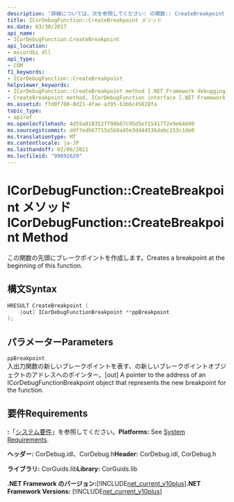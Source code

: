```yaml
---
description: '詳細については、次を参照してください: の関数:: CreateBreakpoint ポイントメソッド'
title: ICorDebugFunction::CreateBreakpoint メソッド
ms.date: 03/30/2017
api_name:
- ICorDebugFunction.CreateBreakpoint
api_location:
- mscordbi.dll
api_type:
- COM
f1_keywords:
- ICorDebugFunction::CreateBreakpoint
helpviewer_keywords:
- ICorDebugFunction::CreateBreakpoint method [.NET Framework debugging]
- CreateBreakpoint method, ICorDebugFunction interface [.NET Framework debugging]
ms.assetid: ffd0f708-0d21-4fae-a395-63b6c45828fa
topic_type:
- apiref
ms.openlocfilehash: 4d55a818352ff98b67c95d5ef15417f2e9e64d40
ms.sourcegitcommit: ddf7edb67715a5b9a45e3dd44536dabc153c1de0
ms.translationtype: MT
ms.contentlocale: ja-JP
ms.lasthandoff: 02/06/2021
ms.locfileid: "99692629"
---
```

# <a name="icordebugfunctioncreatebreakpoint-method"></a><span data-ttu-id="7e91b-103">ICorDebugFunction::CreateBreakpoint メソッド</span><span class="sxs-lookup"><span data-stu-id="7e91b-103">ICorDebugFunction::CreateBreakpoint Method</span></span>

<span data-ttu-id="7e91b-104">この関数の先頭にブレークポイントを作成します。</span><span class="sxs-lookup"><span data-stu-id="7e91b-104">Creates a breakpoint at the beginning of this function.</span></span>  
  
## <a name="syntax"></a><span data-ttu-id="7e91b-105">構文</span><span class="sxs-lookup"><span data-stu-id="7e91b-105">Syntax</span></span>  
  
```cpp  
HRESULT CreateBreakpoint (  
    [out] ICorDebugFunctionBreakpoint **ppBreakpoint  
);  
```  
  
## <a name="parameters"></a><span data-ttu-id="7e91b-106">パラメーター</span><span class="sxs-lookup"><span data-stu-id="7e91b-106">Parameters</span></span>  

 `ppBreakpoint`  
 <span data-ttu-id="7e91b-107">入出力関数の新しいブレークポイントを表す、の新しいブレークポイントオブジェクトのアドレスへのポインター。</span><span class="sxs-lookup"><span data-stu-id="7e91b-107">[out] A pointer to the address of an ICorDebugFunctionBreakpoint object that represents the new breakpoint for the function.</span></span>  
  
## <a name="requirements"></a><span data-ttu-id="7e91b-108">要件</span><span class="sxs-lookup"><span data-stu-id="7e91b-108">Requirements</span></span>  

 <span data-ttu-id="7e91b-109">**:**「[システム要件](../../get-started/system-requirements.md)」を参照してください。</span><span class="sxs-lookup"><span data-stu-id="7e91b-109">**Platforms:** See [System Requirements](../../get-started/system-requirements.md).</span></span>  
  
 <span data-ttu-id="7e91b-110">**ヘッダー:** CorDebug.idl、CorDebug.h</span><span class="sxs-lookup"><span data-stu-id="7e91b-110">**Header:** CorDebug.idl, CorDebug.h</span></span>  
  
 <span data-ttu-id="7e91b-111">**ライブラリ:** CorGuids.lib</span><span class="sxs-lookup"><span data-stu-id="7e91b-111">**Library:** CorGuids.lib</span></span>  
  
 <span data-ttu-id="7e91b-112">**.NET Framework のバージョン:**[!INCLUDE[net_current_v10plus](../../../../includes/net-current-v10plus-md.md)]</span><span class="sxs-lookup"><span data-stu-id="7e91b-112">**.NET Framework Versions:** [!INCLUDE[net_current_v10plus](../../../../includes/net-current-v10plus-md.md)]</span></span>
